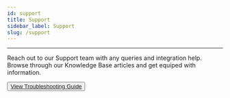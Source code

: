 ```yaml
---
id: support
title: Support
sidebar_label: Support
slug: /support
---
```


--- 

Reach out to our Support team with any queries and integration help. Browse through our Knowledge Base articles and get equiped with information.

  <button class="button button1"><a href="/docs/javascript-sdk/introduction">View Troubleshooting Guide</a></button><br/>